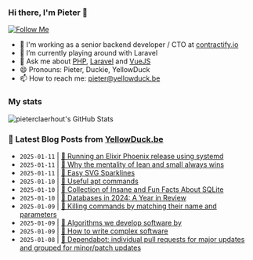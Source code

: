 ### Hi there, I'm Pieter 👋  
[![Follow Me](https://img.shields.io/github/followers/pieterclaerhout?label=Follow&style=social)](https://github.com/pieterclaerhout)

- 🏢 I'm working as a senior backend developer / CTO at [contractify.io](https://contractify.io)
- 🌱 I’m currently playing around with Laravel
- 💬 Ask me about [PHP](https://php.net), [Laravel](http://laravel.com) and [VueJS](https://vuejs.org)
- 😄 Pronouns: Pieter, Duckie, YellowDuck
- 📫 How to reach me: pieter@yellowduck.be

### My stats

![pieterclaerhout's GitHub Stats](https://github-readme-stats.vercel.app/api?username=pieterclaerhout&show_icons=true&count_private=true&line_height=40)

### 📩 Latest Blog Posts from [YellowDuck.be](https://www.yellowduck.be/)
<!-- BLOG-POST-LIST:START -->
- `2025-01-11` | [🐥 Running an Elixir Phoenix release using systemd](https://www.yellowduck.be/posts/running-an-elixir-phoenix-release-using-systemd)  
- `2025-01-11` | [🔗 Why the mentality of lean and small always wins](https://www.yellowduck.be/posts/why-the-mentality-of-lean-and-small-always-wins)  
- `2025-01-11` | [🔗 Easy SVG Sparklines](https://www.yellowduck.be/posts/easy-svg-sparklines)  
- `2025-01-10` | [🐥 Useful apt commands](https://www.yellowduck.be/posts/useful-apt-commands)  
- `2025-01-10` | [🔗 Collection of Insane and Fun Facts About SQLite](https://www.yellowduck.be/posts/collection-of-insane-and-fun-facts-about-sqlite)  
- `2025-01-10` | [🔗 Databases in 2024: A Year in Review](https://www.yellowduck.be/posts/databases-in-2024-a-year-in-review)  
- `2025-01-09` | [🐥 Killing commands by matching their name and parameters](https://www.yellowduck.be/posts/killing-commands-by-matching-their-name-and-parameters)  
- `2025-01-09` | [🔗 Algorithms we develop software by](https://www.yellowduck.be/posts/algorithms-we-develop-software-by)  
- `2025-01-09` | [🔗 How to write complex software](https://www.yellowduck.be/posts/how-to-write-complex-software)  
- `2025-01-08` | [🐥 Dependabot: individual pull requests for major updates and grouped for minor/patch updates](https://www.yellowduck.be/posts/dependabot-individual-pull-requests-for-major-updates-and-grouped-for-minor-patch-updates)  

<!-- BLOG-POST-LIST:END -->
